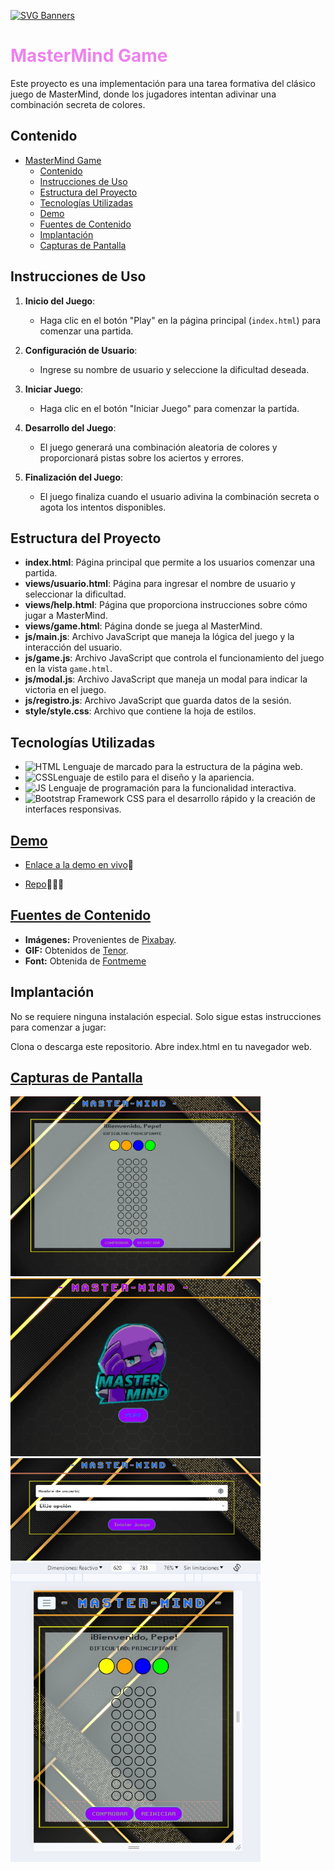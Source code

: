 [![SVG Banners](https://svg-banners.vercel.app/api?type=typeWriter&text1=PROYECTO%20FORMATIVO%20👨‍💻&width=800&height=150)](https://github.com/Akshay090/svg-banners)

# <font color="violet">MasterMind Game</font>

Este proyecto es una implementación para una tarea formativa del clásico juego de MasterMind, donde los jugadores intentan adivinar una combinación secreta de colores.

## Contenido

- [MasterMind Game](#mastermind-game)
  - [Contenido](#contenido)
  - [Instrucciones de Uso](#instrucciones-de-uso)
  - [Estructura del Proyecto](#estructura-del-proyecto)
  - [Tecnologías Utilizadas](#tecnologías-utilizadas)
  - [Demo](#demo)
  - [Fuentes de Contenido](#fuentes-de-contenido)
  - [Implantación](#implantación)
  - [Capturas de Pantalla](#capturas-de-pantalla)


## Instrucciones de Uso

1. **Inicio del Juego**:
   - Haga clic en el botón "Play" en la página principal (`index.html`) para comenzar una partida.
  
2. **Configuración de Usuario**:
   - Ingrese su nombre de usuario y seleccione la dificultad deseada.

3. **Iniciar Juego**:
   - Haga clic en el botón "Iniciar Juego" para comenzar la partida.

4. **Desarrollo del Juego**:
   - El juego generará una combinación aleatoria de colores y proporcionará pistas sobre los aciertos y errores.
  
5. **Finalización del Juego**:
   - El juego finaliza cuando el usuario adivina la combinación secreta o agota los intentos disponibles.

## Estructura del Proyecto

- **index.html**: Página principal que permite a los usuarios comenzar una partida.
- **views/usuario.html**: Página para ingresar el nombre de usuario y seleccionar la dificultad.
- **views/help.html**: Página que proporciona instrucciones sobre cómo jugar a MasterMind.
- **views/game.html**: Página donde se juega al MasterMind.
- **js/main.js**: Archivo JavaScript que maneja la lógica del juego y la interacción del usuario.
- **js/game.js**: Archivo JavaScript que controla el funcionamiento del juego en la vista `game.html`.
- **js/modal.js**: Archivo JavaScript que maneja un modal para indicar la victoria en el juego.
- **js/registro.js**: Archivo JavaScript que guarda datos de la sesión.
- **style/style.css**: Archivo que contiene la hoja de estilos.

## Tecnologías Utilizadas

- ![HTML](https://img.shields.io/badge/HTML-5-orange) Lenguaje de marcado para la estructura de la página web.
- ![CSS](https://img.shields.io/badge/CSS-3-blue)Lenguaje de estilo para el diseño y la apariencia.
- ![JS](https://img.shields.io/badge/logo-javascript-blue?logo=javascript) Lenguaje de programación para la funcionalidad interactiva.
- ![Bootstrap](https://img.shields.io/badge/Bootstrap-5-purple) Framework CSS para el desarrollo rápido y la creación de interfaces responsivas.

## <ins>Demo</ins>

-  [Enlace a la demo en vivo](https://kurtko10.github.io/mastermind/)🚀  

-  [Repo](https://github.com/Kurtko10/mastermind)👨🏽‍💻


## <ins>Fuentes de Contenido</ins>

- **Imágenes:** Provenientes de [Pixabay](https://pixabay.com/).
- **GIF:** Obtenidos de [Tenor](https://tenor.com/).
- **Font:** Obtenida de [Fontmeme](https://fontmeme.com/fuentes/fuente-retro-gaming)

## Implantación

No se requiere ninguna instalación especial. Solo sigue estas instrucciones para comenzar a jugar:

Clona o descarga este repositorio.
Abre index.html en tu navegador web.

## <ins>Capturas de Pantalla</ins>

<img src="/img/juego.jpg" width="400" alt="apagada">

<img src="/img/principal.jpg" width="400" alt="pantalla inicio">

<img src="/img/usuario.jpg" width="400" alt="pantalla juegos">

<img src="/img/responsive.jpg" width="400" alt="responsive">